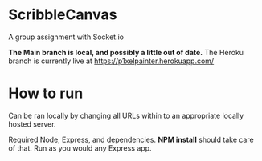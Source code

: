 # ScribbleCanvas
A group assignment with Socket.io

**The Main branch is local, and possibly a little out of date.** The Heroku branch is currently live at https://p1xelpainter.herokuapp.com/

# How to run

Can be ran locally by changing all URLs within to an appropriate locally hosted server.

Required Node, Express, and dependencies. **NPM install** should take care of that. Run as you would any Express app.
